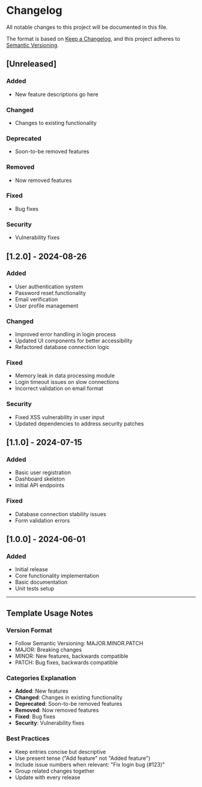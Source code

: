 # Changelog

All notable changes to this project will be documented in this file.

The format is based on [Keep a Changelog](https://keepachangelog.com/en/1.0.0/),
and this project adheres to [Semantic Versioning](https://semver.org/spec/v2.0.0.html).

## [Unreleased]

### Added
- New feature descriptions go here

### Changed
- Changes to existing functionality

### Deprecated
- Soon-to-be removed features

### Removed
- Now removed features

### Fixed
- Bug fixes

### Security
- Vulnerability fixes

## [1.2.0] - 2024-08-26

### Added
- User authentication system
- Password reset functionality
- Email verification
- User profile management

### Changed
- Improved error handling in login process
- Updated UI components for better accessibility
- Refactored database connection logic

### Fixed
- Memory leak in data processing module
- Login timeout issues on slow connections
- Incorrect validation on email format

### Security
- Fixed XSS vulnerability in user input
- Updated dependencies to address security patches

## [1.1.0] - 2024-07-15

### Added
- Basic user registration
- Dashboard skeleton
- Initial API endpoints

### Fixed
- Database connection stability issues
- Form validation errors

## [1.0.0] - 2024-06-01

### Added
- Initial release
- Core functionality implementation
- Basic documentation
- Unit tests setup

---

## Template Usage Notes

### Version Format
- Follow Semantic Versioning: MAJOR.MINOR.PATCH
- MAJOR: Breaking changes
- MINOR: New features, backwards compatible
- PATCH: Bug fixes, backwards compatible

### Categories Explanation
- **Added**: New features
- **Changed**: Changes in existing functionality
- **Deprecated**: Soon-to-be removed features
- **Removed**: Now removed features
- **Fixed**: Bug fixes
- **Security**: Vulnerability fixes

### Best Practices
- Keep entries concise but descriptive
- Use present tense ("Add feature" not "Added feature")
- Include issue numbers when relevant: "Fix login bug (#123)"
- Group related changes together
- Update with every release